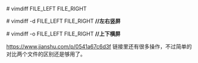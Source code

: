 \# vimdiff        FILE_LEFT    FILE_RIGHT

\# vimdiff  -d     FILE_LEFT   FILE_RIGHT **//左右竖屏**

\# vimdiff  -o     FILE_LEFT   FILE_RIGHT **//上下横屏**



https://www.jianshu.com/p/0541a67c6d3f  链接里还有很多操作，不过简单的对比两个文件的区别还是够用了。